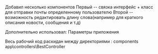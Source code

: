 Добавил несколько компонентов
Первый -- связка интерфейс +  класс  для отправки почты определенному пользователю
Второй -- возможность редактировать длину слова(например для краткого описания новости, сообщения и т.д)


Дополнительно использовал:
Параметры приложения

Весь рабочий код раскидан между директориями :
components
app\controllers\BestController

